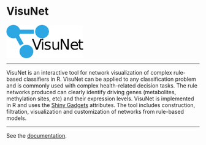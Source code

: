 # VisuNet

<img src="images/VIsuNet_logo2.png" width=200; align="middle">



*** 
VisuNet is an interactive tool for network visualization of complex rule-based classifiers in R. VisuNet can be applied to any classification problem and is commonly used with complex health-related decision tasks. The rule networks produced can clearly identify driving genes (metabolites, methylation sites, etc) and their expression levels. VisuNet is implemented in R and uses the  [Shiny Gadgets](https://shiny.rstudio.com/articles/gadgets.html) attributes. The tool includes construction, filtration, visualization and customization of networks from rule-based models.


*** 
See the [documentation](https://komorowskilab.github.io/VisuNet/).
